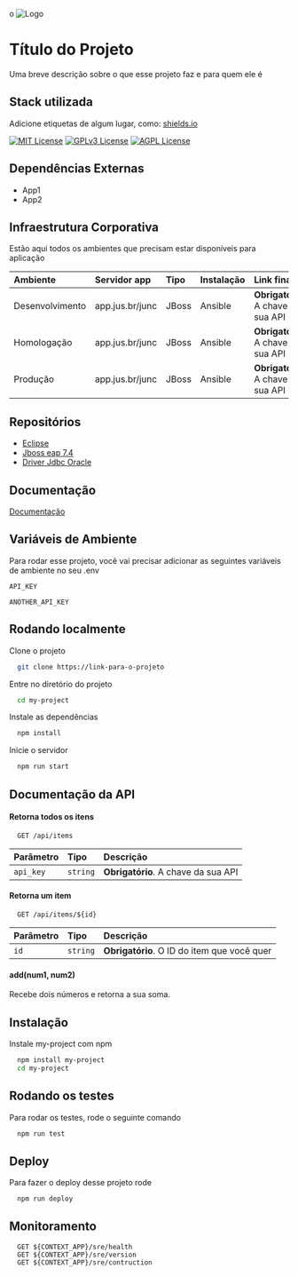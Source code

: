 o
![Logo](https://dev-to-uploads.s3.amazonaws.com/uploads/articles/th5xamgrr6se0x5ro4g6.png)


# Título do Projeto

Uma breve descrição sobre o que esse projeto faz e para quem ele é


## Stack utilizada

Adicione etiquetas de algum lugar, como: [shields.io](https://shields.io/)

[![MIT License](https://img.shields.io/badge/License-MIT-green.svg)](https://choosealicense.com/licenses/mit/)
[![GPLv3 License](https://img.shields.io/badge/License-GPL%20v3-yellow.svg)](https://opensource.org/licenses/)
[![AGPL License](https://img.shields.io/badge/license-AGPL-blue.svg)](http://www.gnu.org/licenses/agpl-3.0)

## Dependências Externas
 - App1
 - App2

## Infraestrutura Corporativa
Estão aqui todos os ambientes que precisam estar disponíveis para aplicação

|Ambiente| Servidor app   | Tipo       | Instalação |Link final                           |IC
|:-------| :----------    | :--------- |:-----------|:---------------------------------- |:--------|
|Desenvolvimento| app.jus.br/junc| JBoss      | Ansible    |**Obrigatório**. A chave da sua API |link pa ic|
|Homologação| app.jus.br/junc| JBoss      | Ansible    |**Obrigatório**. A chave da sua API |link pa ic|
|Produção| app.jus.br/junc| JBoss      | Ansible    |**Obrigatório**. A chave da sua API |link pa ic|


## Repositórios

 - [Eclipse](https://awesomeopensource.com/project/elangosundar/awesome-README-templates)
 - [Jboss eap 7.4](https://github.com/matiassingers/awesome-readme)
 - [Driver Jdbc Oracle ](https://bulldogjob.com/news/449-how-to-write-a-good-readme-for-your-github-project)


## Documentação

[Documentação](https://link-da-documentação)


## Variáveis de Ambiente

Para rodar esse projeto, você vai precisar adicionar as seguintes variáveis de ambiente no seu .env

`API_KEY`

`ANOTHER_API_KEY`


## Rodando localmente

Clone o projeto

```bash
  git clone https://link-para-o-projeto
```

Entre no diretório do projeto

```bash
  cd my-project
```

Instale as dependências

```bash
  npm install
```

Inicie o servidor

```bash
  npm run start
```


## Documentação da API

#### Retorna todos os itens

```http
  GET /api/items
```

| Parâmetro   | Tipo       | Descrição                           |
| :---------- | :--------- | :---------------------------------- |
| `api_key` | `string` | **Obrigatório**. A chave da sua API |

#### Retorna um item

```http
  GET /api/items/${id}
```

| Parâmetro   | Tipo       | Descrição                                   |
| :---------- | :--------- | :------------------------------------------ |
| `id`      | `string` | **Obrigatório**. O ID do item que você quer |

#### add(num1, num2)

Recebe dois números e retorna a sua soma.


## Instalação

Instale my-project com npm

```bash
  npm install my-project
  cd my-project
```
    
## Rodando os testes

Para rodar os testes, rode o seguinte comando

```bash
  npm run test
```


## Deploy

Para fazer o deploy desse projeto rode

```bash
  npm run deploy
```


## Monitoramento

```http
  GET ${CONTEXT_APP}/sre/health
  GET ${CONTEXT_APP}/sre/version
  GET ${CONTEXT_APP}/sre/contruction
```
